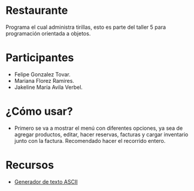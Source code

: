 # Restaurante
Programa el cual administra tirillas, esto es parte del taller 5 para programación orientada a objetos.
# Participantes
* Felipe Gonzalez Tovar.
* Mariana Florez Ramires.
* Jakeline María Avila Verbel.
# ¿Cómo usar?
* Primero se va a mostrar el menú con diferentes opciones, ya sea de agregar productos, editar, hacer reservas, facturas y cargar inventario junto con la factura. Recomendado hacer el recorrido entero.
# Recursos
* [Generador de texto ASCII](https://www.ascii-art-generator.org/)
  


